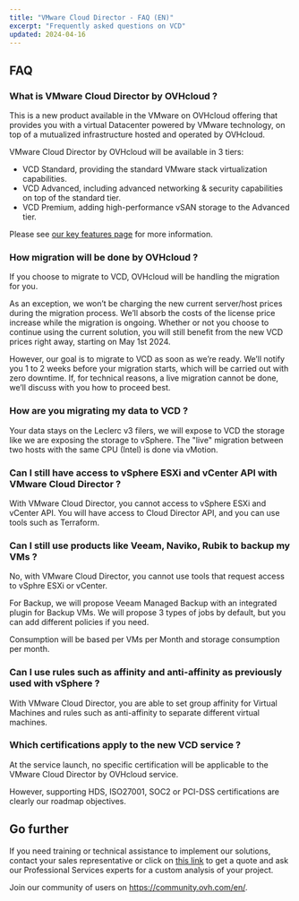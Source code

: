 ```yaml
---
title: "VMware Cloud Director - FAQ (EN)"
excerpt: "Frequently asked questions on VCD"
updated: 2024-04-16
---
```


## FAQ

<a name="VCDonOVH"></a>

### What is VMware Cloud Director by OVHcloud ?

This is a new product available in the VMware on OVHcloud offering that provides you with a virtual Datacenter powered by VMware technology, on top of a mutualized infrastructure hosted and operated by OVHcloud.

VMware Cloud Director by OVHcloud will be available in 3 tiers:

- VCD Standard, providing the standard VMware stack virtualization capabilities.
- VCD Advanced, including advanced networking & security capabilities on top of the standard tier.
- VCD Premium, adding high-performance vSAN storage to the Advanced tier.

Please see [our key features page](vcd-get-concepts#key-features.) for more information.

<a name="migrationVCD"></a>

### How migration will be done by OVHcloud ?

If you choose to migrate to VCD, OVHcloud will be handling the migration for you.

As an exception, we won’t be charging the new current server/host prices during the migration process. We’ll absorb the costs of the license price increase while the migration is ongoing. Whether or not you choose to continue using the current solution, you will still benefit from the new VCD prices right away, starting on May 1st 2024.

However, our goal is to migrate to VCD as soon as we’re ready. We’ll notify you 1 to 2 weeks before your migration starts, which will be carried out with zero downtime. If, for technical reasons, a live migration cannot be done, we’ll discuss with you how to proceed best.

<a name="migrationdata"></a>

### How are you migrating my data to VCD ?

Your data stays on the Leclerc v3 filers, we will expose to VCD the storage like we are exposing the storage to vSphere. The "live" migration between two hosts with the same CPU (Intel) is done via vMotion.

<a name="accessAPI"></a>

### Can I still have access to vSphere ESXi and vCenter API with VMware Cloud Director ?

With VMware Cloud Director, you cannot access to vSphere ESXi and vCenter API. You will have access to Cloud Director API, and you can use tools such as Terraform.

<a name="backupTools"></a>

### Can I still use products like Veeam, Naviko, Rubik to backup my VMs ?

No, with VMware Cloud Director, you cannot use tools that request access to vSphre ESXi or vCenter.

For Backup, we will propose Veeam Managed Backup with an integrated plugin for Backup VMs.
We will propose 3 types of jobs by default, but you can add different policies if you need.

Consumption will be based per VMs per Month and storage consumption per month.

<a name="rulesvSphere"></a>

### Can I use rules such as affinity and anti-affinity as previously used with vSphere ?

With VMware Cloud Director, you are able to set group affinity for Virtual Machines and rules such as anti-affinity to separate different virtual machines.

<a name="certifications"></a>

### Which certifications apply to the new VCD service ?

At the service launch, no specific certification will be applicable to the VMware Cloud Director by OVHcloud service.

However, supporting HDS, ISO27001, SOC2 or PCI-DSS certifications are clearly our roadmap objectives.

## Go further

If you need training or technical assistance to implement our solutions, contact your sales representative or click on [this link](https://www.ovhcloud.com/de/professional-services/) to get a quote and ask our Professional Services experts for a custom analysis of your project.

Join our community of users on <https://community.ovh.com/en/>.
